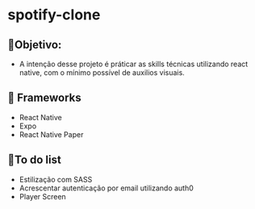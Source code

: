 # spotify-clone

## 📑Objetivo: 
- A intenção desse projeto é práticar as skills técnicas utilizando react native, com o mínimo possível de auxilios visuais.

## 🚀 Frameworks
- React Native
- Expo
- React Native Paper

## 📝To do list
- Estilização com SASS
- Acrescentar autenticação por email utilizando auth0
- Player Screen
